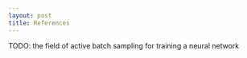 ```yaml
---
layout: post
title: References
---
```


TODO: the field of active batch sampling for training a neural network